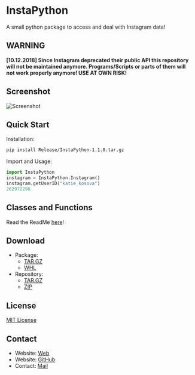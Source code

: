 # InstaPython

A small python package to access and deal with Instagram data!

## WARNING
**\[10.12.2018\] Since Instagram deprecated their public API this repository will not be maintained anymore. Programs/Scripts or parts of them will not work properly anymore! USE AT OWN RISK!**

## Screenshot

![Screenshot](https://raw.githubusercontent.com/t0xic-m/instapython/master/docs/instapython.jpg)

## Quick Start

Installation:

```bash
pip install Release/InstaPython-1.1.0.tar.gz
```

Import and Usage:

```python
import InstaPython
instagram = InstaPython.Instagram()
instagram.getUserID("katie_kosova")
262972296
````

## Classes and Functions

Read the ReadMe [here](https://github.com/t0xic-m/instapython/blob/master/README.md)!

## Download

- Package:
  - [TAR.GZ](https://github.com/t0xic-m/instapython/raw/master/Release/InstaPython-1.1.0.tar.gz)
  - [WHL](https://github.com/t0xic-m/instapython/raw/master/Release/InstaPython-1.1.0-py3-none-any.whl)
- Repository:
  - [TAR.GZ](https://github.com/t0xic-m/instapython/archive/master.tar.gz)
  - [ZIP](https://github.com/t0xic-m/instapython/archive/master.zip)

## License

[MIT License](https://github.com/t0xic-m/instapython/blob/master/LICENSE.md)

## Contact

- Website: [Web](https://t0xic-m.github.io/web)
- Website: [GitHub](https://t0xic-m.github.io)
- Contact: [Mail](mailto:micha.birklbauer@gmail.com)
